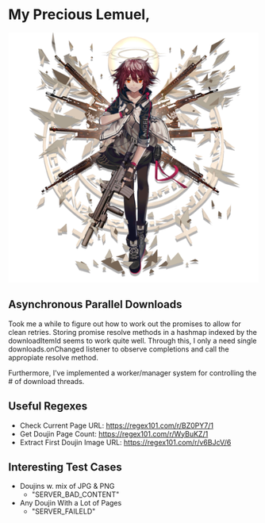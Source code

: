 # My Precious Lemuel,

<!-- Your stomach is a breeding ground for bugs. -->

![Lemuel](images/exu_e2.png)

## Asynchronous Parallel Downloads

Took me a while to figure out how to work out the promises to allow for clean retries.
Storing promise resolve methods in a hashmap indexed by the downloadItemId seems to work quite well. Through this, I only a need single downloads.onChanged listener to observe completions and call the appropiate resolve method.

Furthermore, I've implemented a worker/manager system for controlling the # of download threads.

## Useful Regexes

- Check Current Page URL: https://regex101.com/r/BZ0PY7/1
- Get Doujin Page Count: https://regex101.com/r/WyBuKZ/1
- Extract First Doujin Image URL: https://regex101.com/r/v6BJcV/6

## Interesting Test Cases

- Doujins w. mix of JPG & PNG
  - "SERVER_BAD_CONTENT"
- Any Doujin With a Lot of Pages
  - "SERVER_FAILELD"
  